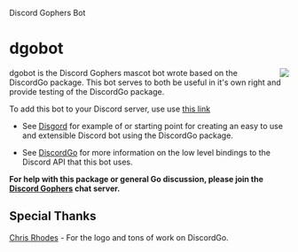 Discord Gophers Bot
# dgobot

<img align="right" src="http://bwmarrin.github.io/discordgo/img/discordgo.png">

dgobot is the Discord Gophers mascot bot wrote based on the DiscordGo package.
This bot serves to both be useful in it's own right and provide testing of the
DiscordGo package.


To add this bot to your Discord server, use use 
[this link](https://discordapp.com/oauth2/authorize?client_id=173113690092994561&scope=bot)

* See [Disgord](https://github.com/bwmarrin/disgord) for example of or starting 
point for creating an easy to use and extensible Discord bot using the DiscordGo 
package.

* See [DiscordGo](https://github.com/bwmarrin/discordgo) for more information on
the low level bindings to the Discord API that this bot uses.

**For help with this package or general Go discussion, please join the [Discord 
Gophers](https://discord.gg/0f1SbxBZjYq9jLBk) chat server.**

## Special Thanks

[Chris Rhodes](https://github.com/iopred) - For the logo and tons of work on DiscordGo.
